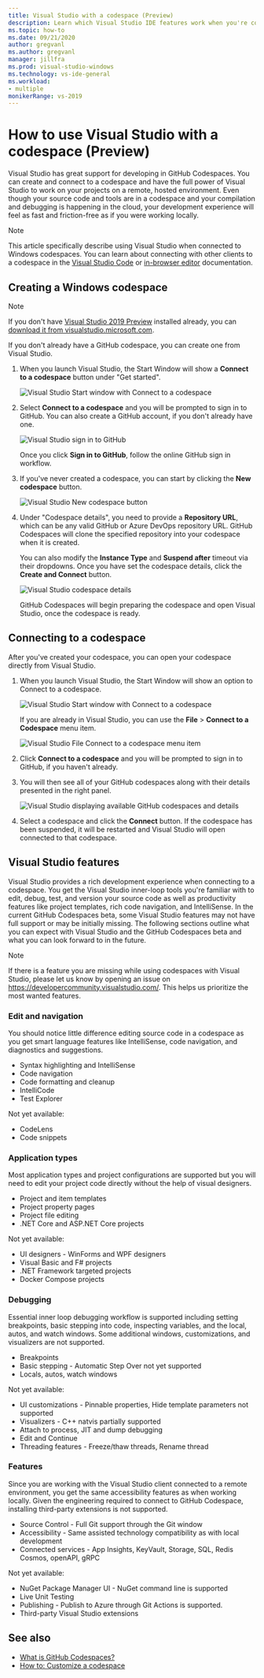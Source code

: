 ```yaml
---
title: Visual Studio with a codespace (Preview)
description: Learn which Visual Studio IDE features work when you're connected to a codespace.
ms.topic: how-to
ms.date: 09/21/2020
author: gregvanl
ms.author: gregvanl
manager: jillfra
ms.prod: visual-studio-windows
ms.technology: vs-ide-general
ms.workload:
- multiple
monikerRange: vs-2019
---
```


# How to use Visual Studio with a codespace (Preview)

Visual Studio has great support for developing in GitHub Codespaces. You can create and connect to a codespace and have the full power of Visual Studio to work on your projects on a remote, hosted environment. Even though your source code and tools are in a codespace and your compilation and debugging is happening in the cloud, your development experience will feel as fast and friction-free as if you were working locally. 

> [!NOTE]
> This article specifically describe using Visual Studio when connected to Windows codespaces. You can learn about connecting with other clients to a codespace in the [Visual Studio Code](https://docs.github.com/github/developing-online-with-codespaces/connecting-to-your-codespace-from-visual-studio-code) or [in-browser editor](https://docs.github.com/en/github/developing-online-with-codespaces/developing-in-a-codespace) documentation.

## Creating a Windows codespace

> [!NOTE]
> If you don't have [Visual Studio 2019 Preview](https://aka.ms/vspreview) installed already, you can [download it from visualstudio.microsoft.com](https://aka.ms/vspreview).


If you don't already have a GitHub codespace, you can create one from Visual Studio.

1. When you launch Visual Studio, the Start Window will show a **Connect to a codespace** button under "Get started".

   ![Visual Studio Start window with Connect to a codespace](../media/codespaces/visual-studio-start-window.png)

2. Select **Connect to a codespace** and you will be prompted to sign in to GitHub. You can also create a GitHub account, if you don't already have one.

   ![Visual Studio sign in to GitHub](../media/codespaces/visual-studio-sign-in-to-github.png)

   Once you click **Sign in to GitHub**, follow the online GitHub sign in workflow.

3. If you've never created a codespace, you can start by clicking the **New codespace** button.

   ![Visual Studio New codespace button](../media/codespaces/visual-studio-new-codespace.png)

4. Under "Codespace details", you need to provide a **Repository URL**, which can be any valid GitHub or Azure DevOps repository URL. GitHub Codespaces will clone the specified repository into your codespace when it is created. 

   You can also modify the **Instance Type** and **Suspend after** timeout via their dropdowns. Once you have set the codespace details, click the **Create and Connect** button.

   ![Visual Studio codespace details](../media/codespaces/visual-studio-codespace-details.png)

   GitHub Codespaces will begin preparing the codespace and open Visual Studio, once the codespace is ready.

<!-- TBD ### Create from github.com portal -->

## Connecting to a codespace

After you've created your codespace, you can open your codespace directly from Visual Studio.

1. When you launch Visual Studio, the Start Window will show an option to Connect to a codespace.

   ![Visual Studio Start window with Connect to a codespace](../media/codespaces/visual-studio-start-window.png)

   If you are already in Visual Studio, you can use the **File** > **Connect to a Codespace** menu item.

   ![Visual Studio File Connect to a codespace menu item](../media/codespaces/visual-studio-file-connect-to-codespace.png)

2. Click **Connect to a codespace** and you will be prompted to sign in to GitHub, if you haven't already.

3. You will then see all of your GitHub codespaces along with their details presented in the right panel.

   ![Visual Studio displaying available GitHub codespaces and details](../media/codespaces/visual-studio-connect-codespace.png)

4. Select a codespace and click the **Connect** button. If the codespace has been suspended, it will be restarted and Visual Studio will open connected to that codespace.

<!-- TBD ## Suspend a codespace -->

<!-- TBD ## Disconnect from a codespace -->

## Visual Studio features

Visual Studio provides a rich development experience when connecting to a codespace. You get the Visual Studio inner-loop tools you're familiar with to edit, debug, test, and version your source code as well as productivity features like project templates, rich code navigation, and IntelliSense. In the current GitHub Codespaces beta, some Visual Studio features may not have full support or may be initially missing. The following sections outline what you can expect with Visual Studio and the GitHub Codespaces beta and what you can look forward to in the future. 

> [!NOTE]
> If there is a feature you are missing while using codespaces with Visual Studio, please let us know by opening an issue on https://developercommunity.visualstudio.com/. This helps us prioritize the most wanted features.

### Edit and navigation

You should notice little difference editing source code in a codespace as you get smart language features like IntelliSense, code navigation, and diagnostics and suggestions.

* Syntax highlighting and IntelliSense
* Code navigation
* Code formatting and cleanup 
* IntelliCode
* Test Explorer

Not yet available:

* CodeLens
* Code snippets

### Application types

Most application types and project configurations are supported but you will need to edit your project code directly without the help of visual designers. 

* Project and item templates
* Project property pages
* Project file editing
* .NET Core and ASP.NET Core projects

Not yet available:

* UI designers - WinForms and WPF designers
* Visual Basic and F# projects
* .NET Framework targeted projects
* Docker Compose projects

### Debugging

Essential inner loop debugging workflow is supported including setting breakpoints, basic stepping into code, inspecting variables, and the local, autos, and watch windows. Some additional windows, customizations, and visualizers are not supported.

* Breakpoints
* Basic stepping - Automatic Step Over not yet supported
* Locals, autos, watch windows

Not yet available:

* UI customizations - Pinnable properties, Hide template parameters not supported
* Visualizers - C++ natvis partially supported
* Attach to process, JIT and dump debugging 
* Edit and Continue
* Threading features - Freeze/thaw threads, Rename thread

### Features

Since you are working with the Visual Studio client connected to a remote environment, you get the same accessibility features as when working locally. Given the engineering required to connect to GitHub Codespace, installing third-party extensions is not supported.

* Source Control - Full Git support through the Git window
* Accessibility - Same assisted technology compatibility as with local development
* Connected services - App Insights, KeyVault, Storage, SQL, Redis Cosmos, openAPI, gRPC

Not yet available:

* NuGet Package Manager UI - NuGet command line is supported
* Live Unit Testing
* Publishing - Publish to Azure through Git Actions is supported.
* Third-party Visual Studio extensions

<!-- ### Specific limitations - do we need to include any specific limitations or workaround? -->

## See also

- [What is GitHub Codespaces?](codespaces-overview.md)
- [How to: Customize a codespace](customize-codespaces.md)